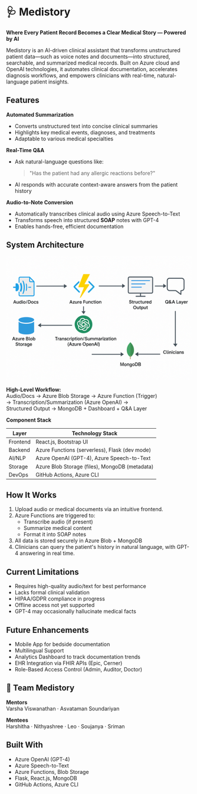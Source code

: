 # 🩺 Medistory

**Where Every Patient Record Becomes a Clear Medical Story — Powered by AI**

Medistory is an AI-driven clinical assistant that transforms unstructured patient data—such as voice notes and documents—into structured, searchable, and summarized medical records. Built on Azure cloud and OpenAI technologies, it automates clinical documentation, accelerates diagnosis workflows, and empowers clinicians with real-time, natural-language patient insights.

## Features

**Automated Summarization**  
- Converts unstructured text into concise clinical summaries  
- Highlights key medical events, diagnoses, and treatments  
- Adaptable to various medical specialties  

**Real-Time Q&A**  
- Ask natural-language questions like:  
  > "Has the patient had any allergic reactions before?"  
- AI responds with accurate context-aware answers from the patient history  

**Audio-to-Note Conversion**  
- Automatically transcribes clinical audio using Azure Speech-to-Text  
- Transforms speech into structured **SOAP** notes with GPT-4  
- Enables hands-free, efficient documentation  

## System Architecture
![Medistory System Architecture](architecture.png)

**High-Level Workflow:**  
Audio/Docs → Azure Blob Storage → Azure Function (Trigger)  
→ Transcription/Summarization (Azure OpenAI) →  
Structured Output → MongoDB + Dashboard + Q&A Layer

**Component Stack**

| Layer        | Technology Stack                                |
|--------------|--------------------------------------------------|
| Frontend     | React.js, Bootstrap UI                          |
| Backend      | Azure Functions (serverless), Flask (dev mode) |
| AI/NLP       | Azure OpenAI (GPT-4), Azure Speech-to-Text     |
| Storage      | Azure Blob Storage (files), MongoDB (metadata) |
| DevOps       | GitHub Actions, Azure CLI                      |

## How It Works

1. Upload audio or medical documents via an intuitive frontend.
2. Azure Functions are triggered to:
   - Transcribe audio (if present)
   - Summarize medical content
   - Format it into SOAP notes
3. All data is stored securely in Azure Blob + MongoDB
4. Clinicians can query the patient's history in natural language, with GPT-4 answering in real time.

## Current Limitations

- Requires high-quality audio/text for best performance  
- Lacks formal clinical validation  
- HIPAA/GDPR compliance in progress  
- Offline access not yet supported  
- GPT-4 may occasionally hallucinate medical facts  

## Future Enhancements

- Mobile App for bedside documentation  
- Multilingual Support  
- Analytics Dashboard to track documentation trends  
- EHR Integration via FHIR APIs (Epic, Cerner)  
- Role-Based Access Control (Admin, Auditor, Doctor)  

## 👥 Team Medistory

**Mentors**  
Varsha Viswanathan · Asvataman Soundariyan

**Mentees**  
Harshitha · Nithyashree · Leo · Soujanya · Sriman

## Built With

- Azure OpenAI (GPT-4)  
- Azure Speech-to-Text  
- Azure Functions, Blob Storage  
- Flask, React.js, MongoDB  
- GitHub Actions, Azure CLI  

